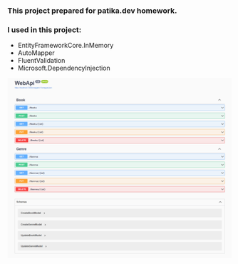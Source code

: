 ### This project prepared for patika.dev homework.

### I used in this project:

- EntityFrameworkCore.InMemory
- AutoMapper
- FluentValidation
- Microsoft.DependencyInjection

![screenshot](https://github.com/emiremen/BookStoreHomework/blob/main/screenshot.png)

